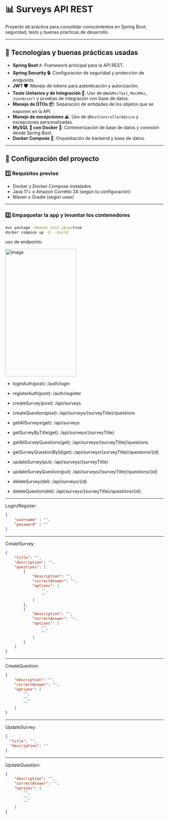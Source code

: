# 📊 Surveys API REST

Proyecto de práctica para consolidar conocimientos en Spring Boot, seguridad, tests y buenas prácticas de desarrollo.

---

## **🔹 Tecnologías y buenas prácticas usadas**
- **Spring Boot ⚡**: Framework principal para la API REST.  
- **Spring Security 🔒**: Configuración de seguridad y protección de endpoints.  
- **JWT 🛡️**: Manejo de tokens para autenticación y autorización.  
- **Tests Unitarios y de Integración 🧪**: Uso de `@WebMvcTest`, `MockMvc`, `JsonAssert` y pruebas de integración con base de datos.  
- **Manejo de DTOs 📦**: Separación de entidades de los objetos que se exponen en la API.  
- **Manejo de excepciones ⚠️**: Uso de `@RestControllerAdvice` y excepciones personalizadas.  
- **MySQL 🐬 con Docker 🐳**: Contenerización de base de datos y conexión desde Spring Boot.  
- **Docker Compose 🚀**: Orquestación de backend y base de datos.  

---

## **📌 Configuración del proyecto**

### 1️⃣ Requisitos previos
- Docker y Docker Compose instalados  
- Java 17+ o Amazon Corretto 24 (según tu configuración)  
- Maven o Gradle (según uses)

---

### 2️⃣ Empaquetar la app y levantar los contenedores
```bash
mvn package -Dmaven.test.skip=true
docker compose up -d --build
```
uso de endpoints:

<img width="226" height="404" alt="image" src="https://github.com/user-attachments/assets/1002e0c1-8008-4681-95fd-320143dd057f" />


- loginAuth(post): /auth/login

- registerAuth(post): /auth/register

- createSurvey(post): /api/surveys

- createQuestion(post): /api/surveys/{surveyTitle}/questions

- getAllSurveys(get): /api/surveys

- getSurveyByTitle(get): /api/surveys/{surveyTitle}

- getAllSurveyQuestions(get): /api/surveys/{surveyTitle}/questions

- getSurveyQuestionById(get): /api/surveys/{surveyTitle}/questions/{id}

- updateSurvey(put): /api/surveys/{surveyTitle}

- updateSurveyQuestion(put): /api/surveys/{surveyTitle}/questions/{id}

- deleteSurvey(del): /api/surveys/{id}

- deleteQuestion(del): /api/surveys/{surveyTitle}/questions/{id}

---

Login/Register:
```json
{
	"username" : "",
	"password" : ""
}
```
---

CreateSurvey:
```json
{
	"title": "",
	"description": "",
	"questions": [
		{
			"description": "",
			"correctAnswer": "",
			"options": [
				"",
				""
			]
		},
		{
			"description": "",
			"correctAnswer": "",
			"options": [
				"",
				""
			]
		}
	]
}
```
---

CreateQuestion:
```json
{
	"description": "",
	"correctAnswer": "",
	"options": [
		"",
		"",
		""
	]
}
```
---

UpdateSurvey:
```json
{
  "title": "",
  "description": ""
}
```
---

UpdateQuestion:
```json
{
	"description": "",
	"correctAnswer": "",
	"options": [
		"",
		"",
		""
	]
}
```

